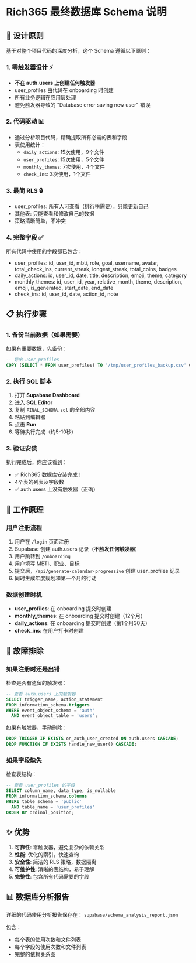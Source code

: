 # Rich365 最终数据库 Schema 说明

## 🎯 设计原则

基于对整个项目代码的深度分析，这个 Schema 遵循以下原则：

### 1. 零触发器设计 ⚡
- **不在 auth.users 上创建任何触发器**
- user_profiles 由代码在 onboarding 时创建
- 所有业务逻辑在应用层处理
- 避免触发器导致的 "Database error saving new user" 错误

### 2. 代码驱动 📊
- 通过分析项目代码，精确提取所有必需的表和字段
- 表使用统计：
  - `daily_actions`: 15次使用，9个文件
  - `user_profiles`: 15次使用，5个文件
  - `monthly_themes`: 7次使用，4个文件
  - `check_ins`: 3次使用，1个文件

### 3. 最简 RLS 🔒
- user_profiles: 所有人可查看（排行榜需要），只能更新自己
- 其他表: 只能查看和修改自己的数据
- 策略清晰简单，不冲突

### 4. 完整字段 ✅
所有代码中使用的字段都已包含：
- user_profiles: id, user_id, mbti, role, goal, username, avatar, total_check_ins, current_streak, longest_streak, total_coins, badges
- daily_actions: id, user_id, date, title, description, emoji, theme, category
- monthly_themes: id, user_id, year, relative_month, theme, description, emoji, is_generated, start_date, end_date
- check_ins: id, user_id, date, action_id, note

## 📋 执行步骤

### 1. 备份当前数据（如果需要）
如果有重要数据，先备份：
```sql
-- 导出 user_profiles
COPY (SELECT * FROM user_profiles) TO '/tmp/user_profiles_backup.csv' CSV HEADER;
```

### 2. 执行 SQL 脚本
1. 打开 **Supabase Dashboard**
2. 进入 **SQL Editor**
3. 复制 `FINAL_SCHEMA.sql` 的全部内容
4. 粘贴到编辑器
5. 点击 **Run**
6. 等待执行完成（约5-10秒）

### 3. 验证安装
执行完成后，你应该看到：
- ✅ Rich365 数据库安装完成！
- 4个表的列表及字段数
- ✅ auth.users 上没有触发器（正确）

## 🔧 工作原理

### 用户注册流程
1. 用户在 `/login` 页面注册
2. Supabase 创建 auth.users 记录（**不触发任何触发器**）
3. 用户跳转到 `/onboarding`
4. 用户填写 MBTI、职业、目标
5. 提交后，`/api/generate-calendar-progressive` 创建 user_profiles 记录
6. 同时生成年度规划和第一个月的行动

### 数据创建时机
- **user_profiles**: 在 onboarding 提交时创建
- **monthly_themes**: 在 onboarding 提交时创建（12个月）
- **daily_actions**: 在 onboarding 提交时创建（第1个月30天）
- **check_ins**: 在用户打卡时创建

## 🐛 故障排除

### 如果注册时还是出错

检查是否有遗留的触发器：
```sql
-- 查看 auth.users 上的触发器
SELECT trigger_name, action_statement
FROM information_schema.triggers
WHERE event_object_schema = 'auth'
  AND event_object_table = 'users';
```

如果有触发器，手动删除：
```sql
DROP TRIGGER IF EXISTS on_auth_user_created ON auth.users CASCADE;
DROP FUNCTION IF EXISTS handle_new_user() CASCADE;
```

### 如果字段缺失

检查表结构：
```sql
-- 查看 user_profiles 的字段
SELECT column_name, data_type, is_nullable
FROM information_schema.columns
WHERE table_schema = 'public'
  AND table_name = 'user_profiles'
ORDER BY ordinal_position;
```

## ✨ 优势

1. **可靠性**: 零触发器，避免复杂的依赖关系
2. **性能**: 优化的索引，快速查询
3. **安全性**: 简洁的 RLS 策略，数据隔离
4. **可维护性**: 清晰的表结构，易于理解
5. **完整性**: 包含所有代码需要的字段

## 📊 数据库分析报告

详细的代码使用分析报告保存在：
`supabase/schema_analysis_report.json`

包含：
- 每个表的使用次数和文件列表
- 每个字段的使用次数和文件列表
- 完整的依赖关系图
